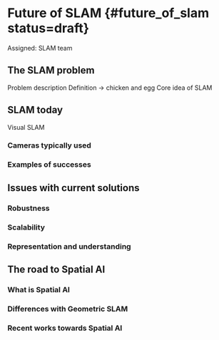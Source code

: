 # Future of SLAM {#future_of_slam status=draft}

Assigned: SLAM team


## The SLAM problem
Problem description
Definition
-> chicken and egg
Core idea of SLAM
## SLAM today

Visual SLAM

### Cameras typically used

### Examples of successes

## Issues with current solutions
### Robustness

### Scalability

### Representation and understanding

## The road to Spatial AI

### What is Spatial AI

### Differences with Geometric SLAM

### Recent works towards Spatial AI
